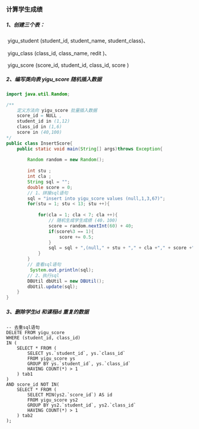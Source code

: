 ### 计算学生成绩

##### 1、创建三个表：

​	yigu_student (student_id, student_name, student_class)、 

​	yigu_class (class_id, class_name, redit )、

​	yigu_score (score_id, student_id, class_id, score  )



##### 2、编写类向表 yigu_score 随机插入数据

```java
import java.util.Random;

/** 
	定义方法向 yigu_score 批量插入数据
	score_id = NULL ,
	student_id in (1,12)
	class_id in (1,6)
	score in (40,100)
*/
public class InsertScore{
	public static void main(String[] args)throws Exception{
		
		Random random = new Random();
			
		int stu ;
		int cla ;
		String sql = "";
		double score = 0;
		// 1、拼接sql语句
		sql = "insert into yigu_score values (null,1,3,67)";
		for(stu = 1; stu < 13; stu ++){
			
			for(cla = 1; cla < 7; cla ++){
				// 随机生成学生成绩 (40，100)
				score = random.nextInt(60) + 40; 
				if(score%3 == 1){
					score += 0.5;
				}
				sql = sql + ",(null," + stu + "," + cla +"," + score +")";
			}
		}
		// 查看sql语句
		 System.out.println(sql);
		// 2、执行sql
		DBUtil dbUtil = new DBUtil();
		dbUtil.update(sql);
	}		
}
```

##### 3、删除学生id 和课程id 重复的数据

```mysql
-- 去重sql语句 
DELETE FROM yigu_score
WHERE (student_id, class_id)
IN (
    SELECT * FROM (
        SELECT ys.`student_id`, ys.`class_id`
        FROM yigu_score ys
        GROUP BY ys.`student_id`, ys.`class_id`
        HAVING COUNT(*) > 1 
    ) tab1
)
AND score_id NOT IN(
    SELECT * FROM (
        SELECT MIN(ys2.`score_id`) AS id
        FROM yigu_score ys2
        GROUP BY ys2.`student_id`, ys2.`class_id`
        HAVING COUNT(*) > 1
    ) tab2
);
```





